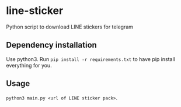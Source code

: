 # line-sticker
Python script to download LINE stickers for telegram

## Dependency installation

Use python3. Run `pip install -r requirements.txt` to have pip install everything for you.

## Usage

`python3 main.py <url of LINE sticker pack>`.